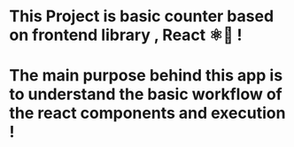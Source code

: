 # This Project is basic counter based on frontend library , React ⚛🤞 ! 

# The main purpose behind this app is to understand the basic workflow of the react components and execution ! 